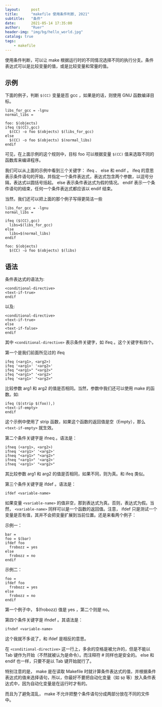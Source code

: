 ```yaml
---
layout:     post
title:      "makefile 使用条件判断, 2021"
subtitle:   "条件"
date:       2021-05-14 17:35:00
author:     "Ruer"
header-img: "img/bg/hello_world.jpg"
catalog: true
tags:
    - makefile
---
```


使用条件判断，可以让 make 根据运行时的不同情况选择不同的执行分支。条件表达式可以是比较变量的值，或是比较变量和常量的值。

## 示例

下面的例子，判断 `$(CC)` 变量是否 gcc ，如果是的话，则使用 GNU 函数编译目标。

```
libs_for_gcc = -lgnu
normal_libs =

foo: $(objects)
ifeq ($(CC),gcc)
  $(CC) -o foo $(objects) $(libs_for_gcc)
else
  $(CC) -o foo $(objects) $(normal_libs)
endif
```

可见，在上面示例的这个规则中，目标 foo 可以根据变量 `$(CC)` 值来选取不同的函数库来编译程序。

我们可以从上面的示例中看到三个关键字： ifeq 、 else 和 endif 。 ifeq 的意思表示条件语句的开始，并指定一个条件表达式，表达式包含两个参数，以逗号分隔，表达式以圆括号括起。 else 表示条件表达式为假的情况。 endif 表示一个条件语句的结束，任何一个条件表达式都应该以 endif 结束。

当然，我们还可以把上面的那个例子写得更简洁一些

```
libs_for_gcc = -lgnu
normal_libs =

ifeq ($(CC),gcc)
  libs=$(libs_for_gcc)
else
  libs=$(normal_libs)
endif

foo: $(objects)
  $(CC) -o foo $(objects) $(libs)
```

## 语法

条件表达式的语法为:

```
<conditional-directive>
<text-if-true>
endif
```

以及:

```
<conditional-directive>
<text-if-true>
else
<text-if-false>
endif
```

其中 `<conditional-directive>` 表示条件关键字，如 ifeq 。这个关键字有四个。

第一个是我们前面所见过的 ifeq

```
ifeq (<arg1>, <arg2>)
ifeq '<arg1>' '<arg2>'
ifeq "<arg1>" "<arg2>"
ifeq "<arg1>" '<arg2>'
ifeq '<arg1>' "<arg2>"
```

比较参数 arg1 和 arg2 的值是否相同。当然，参数中我们还可以使用 make 的函数。如:

```
ifeq ($(strip $(foo)),)
<text-if-empty>
endif
```

这个示例中使用了 strip 函数，如果这个函数的返回值是空（Empty），那么 `<text-if-empty>` 就生效。

第二个条件关键字是 ifneq 。语法是：

```
ifneq (<arg1>, <arg2>)
ifneq '<arg1>' '<arg2>'
ifneq "<arg1>" "<arg2>"
ifneq "<arg1>" '<arg2>'
ifneq '<arg1>' "<arg2>"
```

其比较参数 arg1 和 arg2 的值是否相同，如果不同，则为真。和 ifeq 类似。

第三个条件关键字是 ifdef 。语法是：

```
ifdef <variable-name>
```

如果变量 `<variable-name>` 的值非空，那到表达式为真。否则，表达式为假。当然， `<variable-name>` 同样可以是一个函数的返回值。注意， ifdef 只是测试一个变量是否有值，其并不会把变量扩展到当前位置。还是来看两个例子：

示例一：

```
bar =
foo = $(bar)
ifdef foo
  frobozz = yes
else
  frobozz = no
endif
```

示例二：

```
foo =
ifdef foo
  frobozz = yes
else
  frobozz = no
endif
```

第一个例子中， $(frobozz) 值是 yes ，第二个则是 no。

第四个条件关键字是 ifndef 。其语法是：

```
ifndef <variable-name>
```

这个我就不多说了，和 ifdef 是相反的意思。

在 `<conditional-directive>` 这一行上，多余的空格是被允许的，但是不能以 Tab 键作为开始（不然就被认为是命令）。而注释符 # 同样也是安全的。 else 和 endif 也一样，只要不是以 Tab 键开始就行了。

特别注意的是， make 是在读取 Makefile 时就计算条件表达式的值，并根据条件表达式的值来选择语句，所以，你最好不要把自动化变量（如 `$@` 等）放入条件表达式中，因为自动化变量是在运行时才有的。

而且为了避免混乱， make 不允许把整个条件语句分成两部分放在不同的文件中。